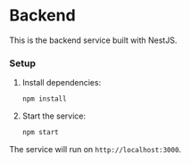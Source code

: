 # Backend

This is the backend service built with NestJS.

### Setup

1. Install dependencies:
    ```bash
    npm install
    ```

2. Start the service:
    ```bash
    npm start
    ```

The service will run on `http://localhost:3000`.
